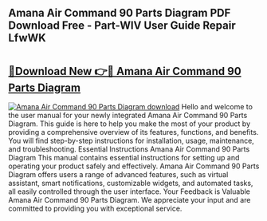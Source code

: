 ## Amana Air Command 90 Parts Diagram PDF Download Free - Part-WlV User Guide Repair LfwWK

# <h2><a href="http://dfodd05.blite.top/?on=Amana+Air+Command+90+Parts+Diagram">🔗Download New 👉🔴 Amana Air Command 90 Parts Diagram</a></h2>

[![Amana Air Command 90 Parts Diagram download](https://i.imgur.com/lujVjoI.png)](http://dfodd05.blite.top/?on=Amana+Air+Command+90+Parts+Diagram)
Hello and welcome to the user manual for your newly integrated Amana Air Command 90 Parts Diagram. This guide is here to help you make the most of your product by providing a comprehensive overview of its features, functions, and benefits. You will find step-by-step instructions for installation, usage, maintenance, and troubleshooting. Essential Instructions Amana Air Command 90 Parts Diagram This manual contains essential instructions for setting up and operating your product safely and effectively. Amana Air Command 90 Parts Diagram offers users a range of advanced features, such as virtual assistant, smart notifications, customizable widgets, and automated tasks, all easily controlled through the user interface. Your Feedback is Valuable Amana Air Command 90 Parts Diagram. We appreciate your input and are committed to providing you with exceptional service.
